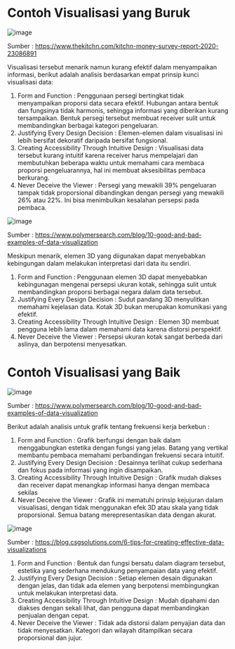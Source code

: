 # Contoh Visualisasi yang Buruk
![image](https://github.com/user-attachments/assets/a77fff24-6851-48fc-b36e-71ebfc275592)

Sumber : https://www.thekitchn.com/kitchn-money-survey-report-2020-23086891

Visualisasi tersebut menarik namun kurang efektif dalam menyampaikan informasi, berikut  adalah analisis berdasarkan empat prinsip kunci visualisasi data:
1. Form and Function : Penggunaan persegi bertingkat tidak menyampaikan proporsi data secara efektif. Hubungan antara bentuk dan fungsinya tidak harmonis, sehingga informasi yang diberikan kurang tersampaikan. Bentuk persegi tersebut membuat receiver sulit untuk membandingkan berbagai kategori pengeluaran.
2. Justifying Every Design Decision : Elemen-elemen dalam visualisasi ini lebih bersifat dekoratif daripada bersifat fungsional.
3. Creating Accessibility Through Intuitive Design : Visualisasi data tersebut kurang intuitif karena receiver harus mempelajari dan membutuhkan beberapa waktu untuk memahami cara membaca proporsi pengeluarannya, hal ini membuat aksesibilitas pembaca berkurang.
4. Never Deceive the Viewer : Persegi yang mewakili 39% pengeluaran tampak tidak proporsional dibandingkan dengan persegi yang mewakili 26% atau 22%. Ini bisa menimbulkan kesalahan persepsi pada pembaca.

![image](https://github.com/user-attachments/assets/5dd08a90-3afc-4809-b260-abe6e2b4f46c)

Sumber : https://www.polymersearch.com/blog/10-good-and-bad-examples-of-data-visualization

Meskipun menarik, elemen 3D yang diigunakan dapat menyebabkan kebingungan dalam melakukan interpretasi dari data itu sendiri.
1. Form and Function : Penggunaan elemen 3D dapat menyebabkan kebingunagan mengenai persepsi ukuran kotak, sehingga sulit untuk membandingkan proporsi berbagai negara dalam data tersebut.
2. Justifying Every Design Decision : Sudut pandang 3D menyulitkan memahami kejelasan data. Kotak 3D bukan merupakan komunikasi yang efektif.
3. Creating Accessibility Through Intuitive Design : Elemen 3D membuat pengguna lebih lama dalam memahami data karena distorsi perspektif.
4. Never Deceive the Viewer : Persepsi ukuran kotak sangat berbeda dari aslinya, dan berpotensi menyesatkan.

# Contoh Visualisasi yang Baik
![image](https://github.com/user-attachments/assets/7a8191a8-bfcd-4c69-b108-e8a7ef1527e5)

Sumber	: https://www.polymersearch.com/blog/10-good-and-bad-examples-of-data-visualization

Berikut adalah analisis untuk grafik tentang frekuensi kerja berkebun :
1.	Form and Function : Grafik berfungsi dengan  baik dalam menggabungkan estetika dengan fungsi yang jelas. Batang yang vertikal membantu pembaca memahami perbandingan frekuensi secara intuitif.
2.	Justifying Every Design Decision : Desainnya terlihat cukup sederhana dan fokus pada informasi yang ingin disampaikan.
3.	Creating Accessibility Through Intuitive Design : Grafik mudah diakses dan receiver dapat menangkap informasi hanya dengan membaca sekilas
4.	Never Deceive the Viewer :  Grafik ini mematuhi prinsip kejujuran dalam visualisasi, dengan tidak menggunakan efek 3D atau skala yang tidak proporsional. Semua batang merepresentasikan data dengan akurat.

![image](https://github.com/user-attachments/assets/b8f4810f-c3fc-4e49-b17b-75fdceacdbc2)

Sumber : https://blog.csgsolutions.com/6-tips-for-creating-effective-data-visualizations

1. Form and Function : Bentuk dan fungsi bersatu dalam diagram tersebut, estetika yang sederhana mendukung penyampaian data yang efektif.
2. Justifying Every Design Decision : Setiap elemen desain digunakan dengan jelas, dan tidak ada elemen yang berpotensi membingungkan untuk melakukan interpretasi data.
3. Creating Accessibility Through Intuitive Design : Mudah dipahami dan diakses dengan sekali lihat, dan pengguna dapat membandingkan penjualan dengan cepat.
4. Never Deceive the Viewer : Tidak ada distorsi dalam penyajian data dan tidak menyesatkan. Kategori dan wilayah ditampilkan secara proporsional dan jujur.




